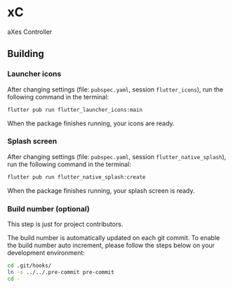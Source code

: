 # xC

aXes Controller

## Building

### Launcher icons

After changing settings (file: `pubspec.yaml`, session `flutter_icons`), run the following command in the terminal:

``` sh
flutter pub run flutter_launcher_icons:main
```

When the package finishes running, your icons are ready.

### Splash screen

After changing settings (file: `pubspec.yaml`, session `flutter_native_splash`), run the following command in the terminal:

``` sh
flutter pub run flutter_native_splash:create
```

When the package finishes running, your splash screen is ready.

### Build number (optional)

This step is just for project contributors.

The build number is automatically updated on each git commit.
To enable the build number auto increment, please follow the steps below on your development environment:

``` sh
cd .git/hooks/
ln -s ../../.pre-commit pre-commit
cd -
```
